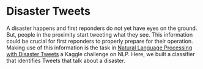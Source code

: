 # Disaster Tweets
A disaster happens and first reponders do not yet have eyes on the ground. But, people in the proximity start tweeting what they see. This information could be crucial for first reponders to properly prepare for their operation. Making use of this information is the task in [Natural Language Processing with Disaster Tweets](https://www.kaggle.com/competitions/nlp-getting-started) a Kaggle challenge on NLP. Here, we built a classifier that identifies Tweets that talk about a disaster. 
